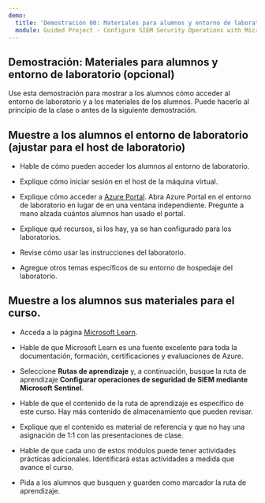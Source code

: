 ```yaml
---
demo:
  title: 'Demostración 00: Materiales para alumnos y entorno de laboratorio (ajustar)'
  module: Guided Project - Configure SIEM Security Operations with Microsoft Sentinel
---
```

## Demostración: Materiales para alumnos y entorno de laboratorio (opcional)

Use esta demostración para mostrar a los alumnos cómo acceder al entorno de laboratorio y a los materiales de los alumnos. Puede hacerlo al principio de la clase o antes de la siguiente demostración. 

## Muestre a los alumnos el entorno de laboratorio (ajustar para el host de laboratorio)

- Hable de cómo pueden acceder los alumnos al entorno de laboratorio. 

- Explique cómo iniciar sesión en el host de la máquina virtual.

- Explique cómo acceder a [Azure Portal](https://portal.azure.com). Abra Azure Portal en el entorno de laboratorio en lugar de en una ventana independiente. Pregunte a mano alzada cuántos alumnos han usado el portal. 

- Explique qué recursos, si los hay, ya se han configurado para los laboratorios.

- Revise cómo usar las instrucciones del laboratorio. 

- Agregue otros temas específicos de su entorno de hospedaje del laboratorio. 

## Muestre a los alumnos sus materiales para el curso.

- Acceda a la página [Microsoft Learn](https://learn.microsoft.com).

- Hable de que Microsoft Learn es una fuente excelente para toda la documentación, formación, certificaciones y evaluaciones de Azure. 

- Seleccione **Rutas de aprendizaje** y, a continuación, busque la ruta de aprendizaje **Configurar operaciones de seguridad de SIEM mediante Microsoft Sentinel**.

- Hable de que el contenido de la ruta de aprendizaje es específico de este curso. Hay más contenido de almacenamiento que pueden revisar.

- Explique que el contenido es material de referencia y que no hay una asignación de 1:1 con las presentaciones de clase.

- Hable de que cada uno de estos módulos puede tener actividades prácticas adicionales. Identificará estas actividades a medida que avance el curso.

- Pida a los alumnos que busquen y guarden como marcador la ruta de aprendizaje.

